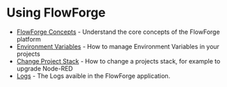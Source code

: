 # Using FlowForge

 - [FlowForge Concepts](concepts.md) - Understand the core concepts of the FlowForge platform
 - [Environment Variables](envvar.md) - How to manage Environment Variables in your projects
 - [Change Project Stack](changestack.md) - How to change a projects stack, for example to upgrade Node-RED
 - [Logs](logs.md) - The Logs avaible in the FlowForge application.